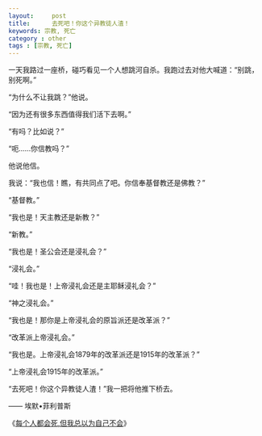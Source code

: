 ```yaml
---
layout:     post
title:      去死吧！你这个异教徒人渣！
keywords: 宗教, 死亡
category : other
tags : [宗教, 死亡]
---
```


一天我路过一座桥，碰巧看见一个人想跳河自杀。我跑过去对他大喊道：“别跳，别死啊。”

“为什么不让我跳？”他说。

“因为还有很多东西值得我们活下去啊。”

“有吗？比如说？”

“呃……你信教吗？”

他说他信。

我说：“我也信！瞧，有共同点了吧。你信奉基督教还是佛教？”

“基督教。”

“我也是！天主教还是新教？”

“新教。”

“我也是！圣公会还是浸礼会？”

“浸礼会。”

“哇！我也是！上帝浸礼会还是主耶稣浸礼会？”

“神之浸礼会。”

“我也是！那你是上帝浸礼会的原旨派还是改革派？”

“改革派上帝浸礼会。”

“我也是。上帝浸礼会1879年的改革派还是1915年的改革派？”

“上帝浸礼会1915年的改革派。”

“去死吧！你这个异教徒人渣！”我一把将他推下桥去。

—— 埃默•菲利普斯

《[每个人都会死,但我总以为自己不会](http://www.amazon.cn/gp/product/B00FW1RS48?tag=favbook-23)》
